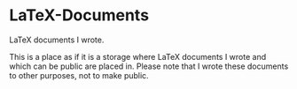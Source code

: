 # LaTeX-Documents
LaTeX documents I wrote.

This is a place as if it is a storage where LaTeX documents I wrote and which can be public are placed in.
Please note that I wrote these documents to other purposes, not to make public.
